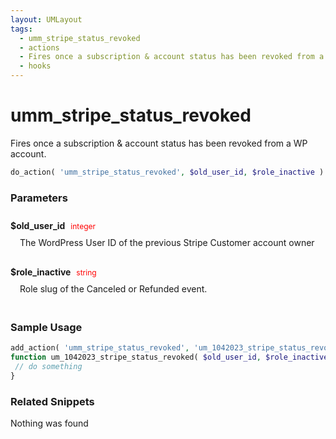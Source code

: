 ```yaml
---
layout: UMLayout
tags: 
  - umm_stripe_status_revoked
  - actions
  - Fires once a subscription & account status has been revoked from a WP account.
  - hooks
---
```

# umm\_stripe\_status\_revoked
Fires once a subscription & account status has been revoked from a WP account.
<Badge text="Since 1.0.0" vertical="middle" />
``` php
do_action( 'umm_stripe_status_revoked', $old_user_id, $role_inactive )
```
<div class='hook-sep'></div>

### Parameters

<div style='padding: 10px 0px 10px;'>
<strong>$old_user_id</strong> <span style='color:red;font-size:12px;padding: 0px 5px 0px 5px' >integer</span>
<div style="margin-left:10px;padding: 10px 5px">The WordPress User ID of the previous Stripe Customer account owner</div>
</div>
<div style='padding: 10px 0px 10px;'>
<strong>$role_inactive</strong> <span style='color:red;font-size:12px;padding: 0px 5px 0px 5px' >string</span>
<div style="margin-left:10px;padding: 10px 5px">Role slug of the Canceled or Refunded event.</div>
</div>
<div class='hook-sep'></div>



### Sample Usage

``` php
add_action( 'umm_stripe_status_revoked', 'um_1042023_stripe_status_revoked ', 10, 2 )
function um_1042023_stripe_status_revoked( $old_user_id, $role_inactive ){
 // do something
}
```
<div class='hook-sep'></div>



### Related Snippets

Nothing was found

